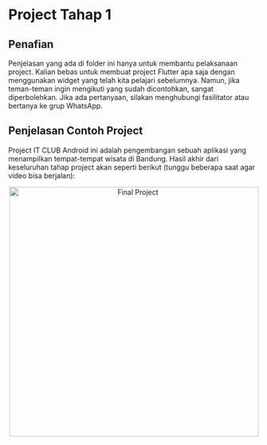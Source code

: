 # Project Tahap 1
## Penafian
Penjelasan yang ada di folder ini hanya untuk membantu pelaksanaan project. Kalian bebas untuk membuat project Flutter apa saja dengan menggunakan widget yang telah kita pelajari sebelumnya. Namun, jika teman-teman ingin mengikuti yang sudah dicontohkan, sangat diperbolehkan. Jika ada pertanyaan, silakan menghubungi fasilitator atau bertanya ke grup WhatsApp.

## Penjelasan Contoh Project
Project IT CLUB Android ini adalah pengembangan sebuah aplikasi yang menampilkan tempat-tempat wisata di Bandung. Hasil akhir dari keseluruhan tahap project akan seperti berikut (tunggu beberapa saat agar video bisa berjalan):

<p align="center">
<img src="https://github.com/alfikiafan/ITCLUB-Android-Dev/blob/main/3%20-%20Project%20Tahap%201/assets/1%20-%20Final%20Project.gif" alt="Final Project" style="height: 500px;"/>  
</p>  
